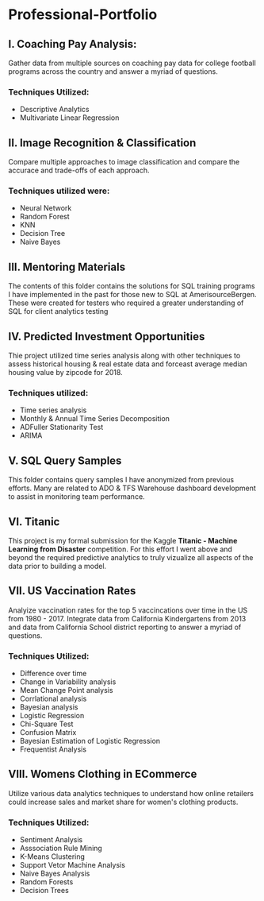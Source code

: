 # Professional-Portfolio

## I. Coaching Pay Analysis:
Gather data from multiple sources on coaching pay data for college football programs across the country and answer a myriad of questions.

### Techniques Utilized:
* Descriptive Analytics
* Multivariate Linear Regression

## II. Image Recognition & Classification
Compare multiple approaches to image classification and compare the accurace and trade-offs of each approach.  
### Techniques utilized were:  
 * Neural Network
 * Random Forest
 * KNN
 * Decision Tree
 * Naive Bayes

## III. Mentoring Materials
The contents of this folder contains the solutions for SQL training programs I have implemented in the past for those new to SQL at AmerisourceBergen. These were created for testers who required a greater understanding of SQL for client analytics testing

## IV. Predicted Investment Opportunities
Thie project utilized time series analysis along with other techniques to assess historical housing & real estate data and forceast average median housing value by zipcode for 2018. 
### Techniques utilized:
 * Time series analysis
 * Monthly & Annual Time Series Decomposition
 * ADFuller Stationarity Test
 * ARIMA

## V. SQL Query Samples
This folder contains query samples I have anonymized from previous efforts. Many are related to ADO & TFS Warehouse dashboard development to assist in monitoring team performance.  

## VI. Titanic
This project is my formal submission for the Kaggle **Titanic - Machine Learning from Disaster** competition. For this effort I went above and beyond the required predictive analytics to truly vizualize all aspects of the data prior to building a model. 

## VII. US Vaccination Rates
Analyize vaccination rates for the top 5 vaccincations over time in the US from 1980 - 2017. Integrate data from California Kindergartens from 2013 and data from California School district reporting to answer a myriad of questions.

### Techniques Utilized: 
 * Difference over time
 * Change in Variability analysis
 * Mean Change Point analysis
 * Corrlational analysis
 * Bayesian analysis
 * Logistic Regression
 * Chi-Square Test
 * Confusion Matrix
 * Bayesian Estimation of Logistic Regression
 * Frequentist Analysis

## VIII. Womens Clothing in ECommerce
Utilize various data analytics techniques to understand how online retailers could increase sales and market share for women's clothing products.

### Techniques Utilized:
 * Sentiment Analysis
 * Asssociation Rule Mining
 * K-Means Clustering
 * Support Vetor Machine Analysis
 * Naive Bayes Analysis
 * Random Forests
 * Decision Trees





